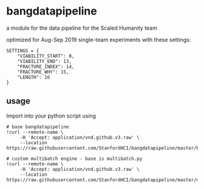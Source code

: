 # bangdatapipeline
a module for the data pipeline for the Scaled Humanity team

optimized for Aug-Sep 2019 single-team experiments with these settings:
```
SETTINGS = {
    "VIABILITY_START": 0, 
    "VIABILITY_END": 13,
    "FRACTURE_INDEX": 14,
    "FRACTURE_WHY": 15,
    "LENGTH": 16
}
```

## usage
Import into your python script using

```
# base bangdatapipeline 
!curl --remote-name \
     -H 'Accept: application/vnd.github.v3.raw' \
     --location https://raw.githubusercontent.com/StanfordHCI/bangdatapipeline/master/bangdata.py

# custom multibatch engine - base is multibatch.py
!curl --remote-name \
     -H 'Accept: application/vnd.github.v3.raw' \
     --location https://raw.githubusercontent.com/StanfordHCI/bangdatapipeline/master/multibatch/parallelworlds.py
```